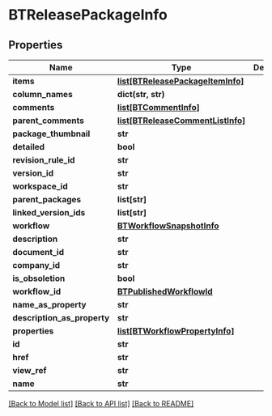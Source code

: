 # BTReleasePackageInfo

## Properties
Name | Type | Description | Notes
------------ | ------------- | ------------- | -------------
**items** | [**list[BTReleasePackageItemInfo]**](BTReleasePackageItemInfo.md) |  | [optional] 
**column_names** | **dict(str, str)** |  | [optional] 
**comments** | [**list[BTCommentInfo]**](BTCommentInfo.md) |  | [optional] 
**parent_comments** | [**list[BTReleaseCommentListInfo]**](BTReleaseCommentListInfo.md) |  | [optional] 
**package_thumbnail** | **str** |  | [optional] 
**detailed** | **bool** |  | [optional] 
**revision_rule_id** | **str** |  | [optional] 
**version_id** | **str** |  | [optional] 
**workspace_id** | **str** |  | [optional] 
**parent_packages** | **list[str]** |  | [optional] 
**linked_version_ids** | **list[str]** |  | [optional] 
**workflow** | [**BTWorkflowSnapshotInfo**](BTWorkflowSnapshotInfo.md) |  | [optional] 
**description** | **str** |  | [optional] 
**document_id** | **str** |  | [optional] 
**company_id** | **str** |  | [optional] 
**is_obsoletion** | **bool** |  | [optional] 
**workflow_id** | [**BTPublishedWorkflowId**](BTPublishedWorkflowId.md) |  | [optional] 
**name_as_property** | **str** |  | [optional] 
**description_as_property** | **str** |  | [optional] 
**properties** | [**list[BTWorkflowPropertyInfo]**](BTWorkflowPropertyInfo.md) |  | [optional] 
**id** | **str** |  | [optional] 
**href** | **str** |  | [optional] 
**view_ref** | **str** |  | [optional] 
**name** | **str** |  | [optional] 

[[Back to Model list]](../README.md#documentation-for-models) [[Back to API list]](../README.md#documentation-for-api-endpoints) [[Back to README]](../README.md)


